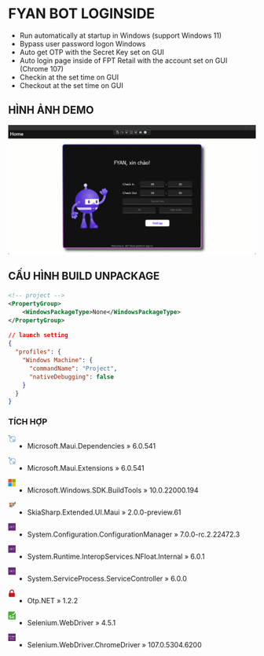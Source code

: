 # FYAN BOT LOGINSIDE
- Run automatically at startup in Windows (support Windows 11)
- Bypass user password logon Windows
- Auto get OTP with the Secret Key set on GUI
- Auto login page inside of FPT Retail with the account set on GUI (Chrome 107)
- Checkin at the set time on GUI
- Checkout at the set time on GUI

## HÌNH ẢNH DEMO
<p align="center">
<img src="https://raw.githubusercontent.com/Tynab/Loginside-FYAN-Bot/main/pic/0.gif"></img>
</p>

## CẤU HÌNH BUILD UNPACKAGE
```xml
<!-- project -->
<PropertyGroup>
	<WindowsPackageType>None</WindowsPackageType>
</PropertyGroup>
```
```json
// launch setting
{
  "profiles": {
    "Windows Machine": {
      "commandName": "Project",
      "nativeDebugging": false
    }
  }
}
```

### TÍCH HỢP
<img src="https://raw.githubusercontent.com/Tynab/Loginside-FYAN-Bot/main/pic/4.png" align="left" width="3%" height="3%"></img>
<div style="display:flex;">

- Microsoft.Maui.Dependencies » 6.0.541

</div>
<img src="https://raw.githubusercontent.com/Tynab/Loginside-FYAN-Bot/main/pic/4.png" align="left" width="3%" height="3%"></img>
<div style="display:flex;">

- Microsoft.Maui.Extensions » 6.0.541

</div>
<img src="https://raw.githubusercontent.com/Tynab/Loginside-FYAN-Bot/main/pic/3.png" align="left" width="3%" height="3%"></img>
<div style="display:flex;">

- Microsoft.Windows.SDK.BuildTools » 10.0.22000.194

</div>
<img src="https://raw.githubusercontent.com/Tynab/Loginside-FYAN-Bot/main/pic/2.png" align="left" width="3%" height="3%"></img>
<div style="display:flex;">

- SkiaSharp.Extended.UI.Maui » 2.0.0-preview.61

</div>
<img src="https://raw.githubusercontent.com/Tynab/Loginside-FYAN-Bot/main/pic/1.png" align="left" width="3%" height="3%"></img>
<div style="display:flex;">

- System.Configuration.ConfigurationManager » 7.0.0-rc.2.22472.3

</div>
<img src="https://raw.githubusercontent.com/Tynab/Loginside-FYAN-Bot/main/pic/1.png" align="left" width="3%" height="3%"></img>
<div style="display:flex;">

- System.Runtime.InteropServices.NFloat.Internal » 6.0.1

</div>
<img src="https://raw.githubusercontent.com/Tynab/Loginside-FYAN-Bot/main/pic/1.png" align="left" width="3%" height="3%"></img>
<div style="display:flex;">

- System.ServiceProcess.ServiceController » 6.0.0

</div>
<img src="https://raw.githubusercontent.com/Tynab/Loginside-FYAN-Bot/main/pic/5.png" align="left" width="3%" height="3%"></img>
<div style="display:flex;">

- Otp.NET » 1.2.2

</div>
<img src="https://raw.githubusercontent.com/Tynab/Loginside-FYAN-Bot/main/pic/6.png" align="left" width="3%" height="3%"></img>
<div style="display:flex;">

- Selenium.WebDriver » 4.5.1

</div>
<img src="https://raw.githubusercontent.com/Tynab/Loginside-FYAN-Bot/main/pic/7.png" align="left" width="3%" height="3%"></img>
<div style="display:flex;">

- Selenium.WebDriver.ChromeDriver » 107.0.5304.6200

</div>
